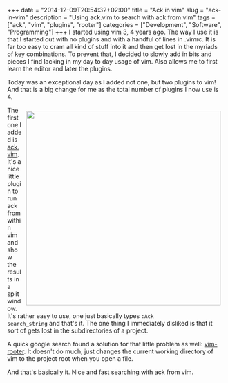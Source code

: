 +++
date = "2014-12-09T20:54:32+02:00"
title = "Ack in vim"
slug = "ack-in-vim"
description = "Using ack.vim to search with ack from vim"
tags = ["ack", "vim", "plugins", "rooter"]
categories = ["Development", "Software", "Programming"]
+++
I started using vim 3, 4 years ago. The way I use it is that I started out with no plugins and with a handful of lines in .vimrc. It is far too easy to cram all kind of stuff into it and then get lost in the myriads of key combinations. To prevent that, I decided to slowly add in bits and pieces I find lacking in my day to day usage of vim. Also allows me to first learn the editor and later the plugins.

Today was an exceptional day as I added not one, but two plugins to vim! And that is a big change for me as the total number of plugins I now use is 4.

<img style="cursor: default; width: 450px; float:right;padding:10px" unselectable="on" src="http://robertbasic.com/static/img/posts/ack-vim.png">

The first one I added is <a href="https://github.com/mileszs/ack.vim">ack.vim</a>. It's a nice little plugin to run ack from within vim and show the results in a split window. It's rather easy to use, one just basically types <code>:Ack search_string</code> and that's it. The one thing I immediately disliked is that it sort of gets lost in the subdirectories of a project.

A quick google search found a solution for that little problem as well: <a href="https://github.com/airblade/vim-rooter">vim-rooter</a>. It doesn't do much, just changes the current working directory of vim to the project root when you open a file.

And that's basically it. Nice and fast searching with ack from vim.
